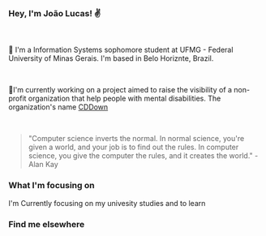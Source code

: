 ### Hey, I'm João Lucas! :v:
<br>
<p>🌱 I'm a Information Systems sophomore student at UFMG - Federal University of Minas Gerais. I'm based in Belo Horiznte, Brazil.</p>
<br>
<p>🔭I'm currently working on a project aimed to raise the visibility of a non-profit organization that help people with mental disabilities. The organization's name <a href="cddown.org">CDDown</a></p>
<br>

><p>"Computer science inverts the normal. In normal science, you're given a world, and your job is to find out the rules. In computer science, you give the computer the rules, and it creates the world." - Alan Kay</p>

### What I'm focusing on
<p>I'm Currently focusing on my univesity studies and to learn  </p>

### Find me elsewhere


<!--
**joaoSantos-bit/joaoSantos-bit** is a ✨ _special_ ✨ repository because its `README.md` (this file) appears on your GitHub profile.


Here are some ideas to get you started:
 
- 🔭 I’m currently working on ...
- 🌱 I’m currently learning ...
- 👯 I’m looking to collaborate on ...
- 🤔 I’m looking for help with ...
- 💬 Ask me about ...
- 📫 How to reach me: ...
- 😄 Pronouns: ...
- ⚡ Fun fact: ...
-->
